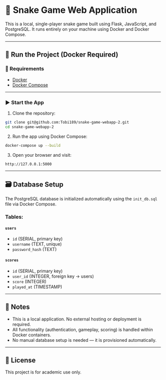 # 🐍 Snake Game Web Application

This is a local, single-player snake game built using Flask, JavaScript, and PostgreSQL. It runs entirely on your machine using Docker and Docker Compose.

---

## 🐳 Run the Project (Docker Required)

### 🔧 Requirements

- [Docker](https://www.docker.com/)
- [Docker Compose](https://docs.docker.com/compose/)

---

### ▶️ Start the App

1. Clone the repository:

```bash
git clone git@github.com:Tobi189/snake-game-webapp-2.git
cd snake-game-webapp-2
```

2. Run the app using Docker Compose:

```bash
docker-compose up --build
```

3. Open your browser and visit:

```
http://127.0.0.1:5000
```

---

## 🗃️ Database Setup

The PostgreSQL database is initialized automatically using the `init_db.sql` file via Docker Compose.

### Tables:

#### `users`
- `id` (SERIAL, primary key)
- `username` (TEXT, unique)
- `password_hash` (TEXT)

#### `scores`
- `id` (SERIAL, primary key)
- `user_id` (INTEGER, foreign key → users)
- `score` (INTEGER)
- `played_at` (TIMESTAMP)

---

## 🧠 Notes

- This is a local application. No external hosting or deployment is required.
- All functionality (authentication, gameplay, scoring) is handled within Docker containers.
- No manual database setup is needed — it is provisioned automatically.

---

## 📄 License

This project is for academic use only.
